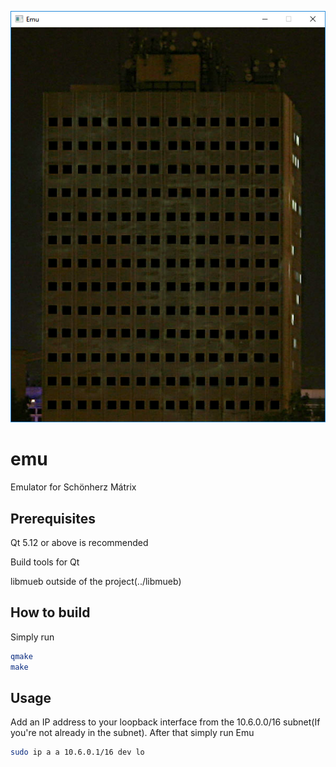 ![This emulator represent the dormitory](emu.png)

# emu
Emulator for Schönherz Mátrix

## Prerequisites
Qt 5.12 or above is recommended

Build tools for Qt

libmueb outside of the project(../libmueb)

## How to build
Simply run
```bash
qmake
make
```

## Usage
Add an IP address to your loopback interface from the 10.6.0.0/16 subnet(If you're not already in the subnet). After that simply run Emu
```bash
sudo ip a a 10.6.0.1/16 dev lo
```